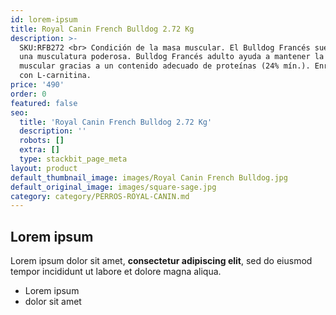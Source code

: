 ```yaml
---
id: lorem-ipsum
title: Royal Canin French Bulldog 2.72 Kg
description: >-
  SKU:RFB272 <br> Condición de la masa muscular. El Bulldog Francés suele tener
  una musculatura poderosa. Bulldog Francés adulto ayuda a mantener la masa
  muscular gracias a un contenido adecuado de proteínas (24% mín.). Enriquecido
  con L-carnitina.
price: '490'
order: 0
featured: false
seo:
  title: 'Royal Canin French Bulldog 2.72 Kg'
  description: ''
  robots: []
  extra: []
  type: stackbit_page_meta
layout: product
default_thumbnail_image: images/Royal Canin French Bulldog.jpg
default_original_image: images/square-sage.jpg
category: category/PERROS-ROYAL-CANIN.md
---
```

## Lorem ipsum

Lorem ipsum dolor sit amet, **consectetur adipiscing elit**, sed do eiusmod tempor incididunt ut labore et dolore magna aliqua.

- Lorem ipsum
- dolor sit amet
